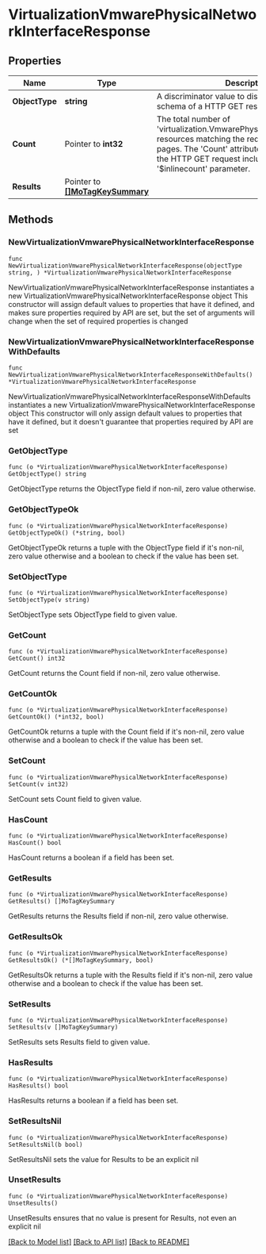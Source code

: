 # VirtualizationVmwarePhysicalNetworkInterfaceResponse

## Properties

Name | Type | Description | Notes
------------ | ------------- | ------------- | -------------
**ObjectType** | **string** | A discriminator value to disambiguate the schema of a HTTP GET response body. | 
**Count** | Pointer to **int32** | The total number of &#39;virtualization.VmwarePhysicalNetworkInterface&#39; resources matching the request, accross all pages. The &#39;Count&#39; attribute is included when the HTTP GET request includes the &#39;$inlinecount&#39; parameter. | [optional] 
**Results** | Pointer to [**[]MoTagKeySummary**](MoTagKeySummary.md) |  | [optional] 

## Methods

### NewVirtualizationVmwarePhysicalNetworkInterfaceResponse

`func NewVirtualizationVmwarePhysicalNetworkInterfaceResponse(objectType string, ) *VirtualizationVmwarePhysicalNetworkInterfaceResponse`

NewVirtualizationVmwarePhysicalNetworkInterfaceResponse instantiates a new VirtualizationVmwarePhysicalNetworkInterfaceResponse object
This constructor will assign default values to properties that have it defined,
and makes sure properties required by API are set, but the set of arguments
will change when the set of required properties is changed

### NewVirtualizationVmwarePhysicalNetworkInterfaceResponseWithDefaults

`func NewVirtualizationVmwarePhysicalNetworkInterfaceResponseWithDefaults() *VirtualizationVmwarePhysicalNetworkInterfaceResponse`

NewVirtualizationVmwarePhysicalNetworkInterfaceResponseWithDefaults instantiates a new VirtualizationVmwarePhysicalNetworkInterfaceResponse object
This constructor will only assign default values to properties that have it defined,
but it doesn't guarantee that properties required by API are set

### GetObjectType

`func (o *VirtualizationVmwarePhysicalNetworkInterfaceResponse) GetObjectType() string`

GetObjectType returns the ObjectType field if non-nil, zero value otherwise.

### GetObjectTypeOk

`func (o *VirtualizationVmwarePhysicalNetworkInterfaceResponse) GetObjectTypeOk() (*string, bool)`

GetObjectTypeOk returns a tuple with the ObjectType field if it's non-nil, zero value otherwise
and a boolean to check if the value has been set.

### SetObjectType

`func (o *VirtualizationVmwarePhysicalNetworkInterfaceResponse) SetObjectType(v string)`

SetObjectType sets ObjectType field to given value.


### GetCount

`func (o *VirtualizationVmwarePhysicalNetworkInterfaceResponse) GetCount() int32`

GetCount returns the Count field if non-nil, zero value otherwise.

### GetCountOk

`func (o *VirtualizationVmwarePhysicalNetworkInterfaceResponse) GetCountOk() (*int32, bool)`

GetCountOk returns a tuple with the Count field if it's non-nil, zero value otherwise
and a boolean to check if the value has been set.

### SetCount

`func (o *VirtualizationVmwarePhysicalNetworkInterfaceResponse) SetCount(v int32)`

SetCount sets Count field to given value.

### HasCount

`func (o *VirtualizationVmwarePhysicalNetworkInterfaceResponse) HasCount() bool`

HasCount returns a boolean if a field has been set.

### GetResults

`func (o *VirtualizationVmwarePhysicalNetworkInterfaceResponse) GetResults() []MoTagKeySummary`

GetResults returns the Results field if non-nil, zero value otherwise.

### GetResultsOk

`func (o *VirtualizationVmwarePhysicalNetworkInterfaceResponse) GetResultsOk() (*[]MoTagKeySummary, bool)`

GetResultsOk returns a tuple with the Results field if it's non-nil, zero value otherwise
and a boolean to check if the value has been set.

### SetResults

`func (o *VirtualizationVmwarePhysicalNetworkInterfaceResponse) SetResults(v []MoTagKeySummary)`

SetResults sets Results field to given value.

### HasResults

`func (o *VirtualizationVmwarePhysicalNetworkInterfaceResponse) HasResults() bool`

HasResults returns a boolean if a field has been set.

### SetResultsNil

`func (o *VirtualizationVmwarePhysicalNetworkInterfaceResponse) SetResultsNil(b bool)`

 SetResultsNil sets the value for Results to be an explicit nil

### UnsetResults
`func (o *VirtualizationVmwarePhysicalNetworkInterfaceResponse) UnsetResults()`

UnsetResults ensures that no value is present for Results, not even an explicit nil

[[Back to Model list]](../README.md#documentation-for-models) [[Back to API list]](../README.md#documentation-for-api-endpoints) [[Back to README]](../README.md)


